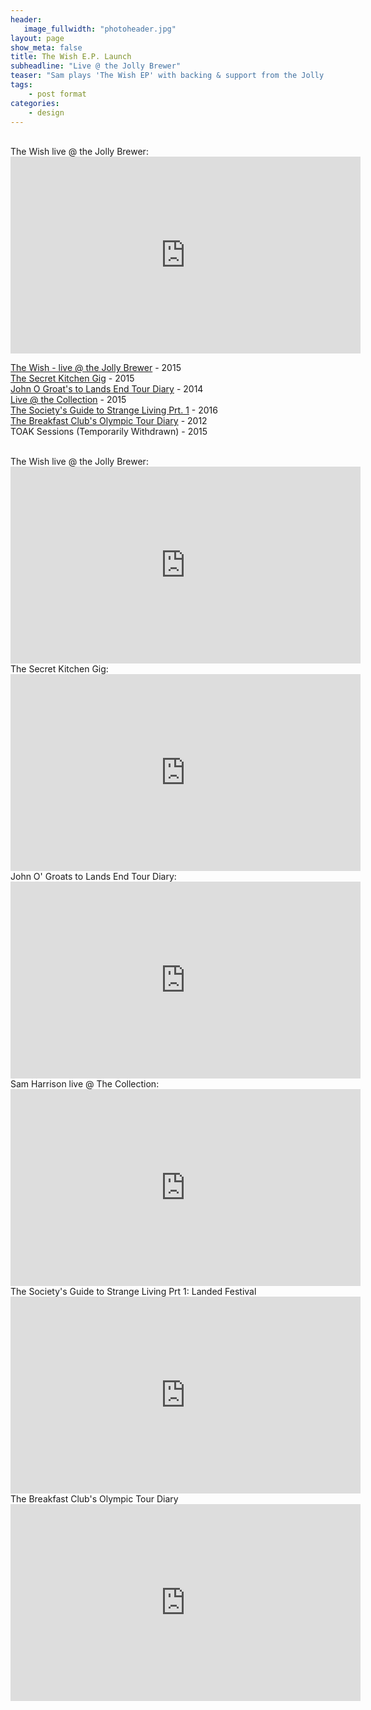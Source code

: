 ```yaml
---
header:
   image_fullwidth: "photoheader.jpg"
layout: page
show_meta: false
title: The Wish E.P. Launch
subheadline: "Live @ the Jolly Brewer"
teaser: "Sam plays 'The Wish EP' with backing & support from the Jolly Brewer family"
tags:
    - post format
categories:
    - design 
---
```

<!--more-->
<br>
 The Wish live @ the Jolly Brewer:<br>
 <iframe width="560" height="315" src="https://www.youtube.com/embed/JK2jhnZVMZI" frameborder="0" allowfullscreen></iframe><br>
 
 <a href="https://youtu.be/JK2jhnZVMZI">The Wish - live @ the Jolly Brewer</a>    - 2015<br>
 <a href="https://youtu.be/qxd_jckMoUI">The Secret Kitchen Gig</a>    - 2015<br>
 <a href="https://youtu.be/kUMhRcotOvY">John O Groat's to Lands End Tour Diary</a>   - 2014<br>
 <a href="https://youtu.be/Q-BxIYCpXXk">Live @ the Collection</a>  - 2015<br>
 <a href="https://youtu.be/BrtIanK7zK0">The Society's Guide to Strange Living Prt. 1</a>   - 2016<br>
 <a href="https://youtu.be/6JWy3F1onm0">The Breakfast Club's Olympic Tour Diary</a>  - 2012<br>
 TOAK Sessions (Temporarily Withdrawn)  - 2015 

<br>
 The Wish live @ the Jolly Brewer:<br>
 <iframe width="560" height="315" src="https://www.youtube.com/embed/JK2jhnZVMZI" frameborder="0" allowfullscreen></iframe>
 <br>
 The Secret Kitchen Gig:<br>
 <iframe width="560" height="315" src="https://www.youtube.com/embed/qxd_jckMoUI" frameborder="0" allowfullscreen></iframe>
 <br>
 John O' Groats to Lands End Tour Diary:
 <iframe width="560" height="315" src="https://www.youtube.com/embed/kUMhRcotOvY" frameborder="0" allowfullscreen></iframe>
 <br>
 Sam Harrison live @ The Collection:
 <iframe width="560" height="315" src="https://www.youtube.com/embed/Q-BxIYCpXXk" frameborder="0" allowfullscreen></iframe>
 <br>
 The Society's Guide to Strange Living Prt 1: Landed Festival
 <iframe width="560" height="315" src="https://www.youtube.com/embed/BrtIanK7zK0" frameborder="0" allowfullscreen></iframe>
 <br>
 The Breakfast Club's Olympic Tour Diary
 <iframe width="560" height="315" src="https://www.youtube.com/embed/6JWy3F1onm0" frameborder="0" allowfullscreen></iframe>
 <br>

